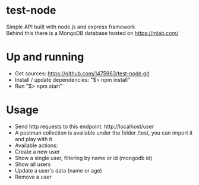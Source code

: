 # test-node
Simple API built with node.js and express framework<br />
Behind this there is a MongoDB database hosted on https://mlab.com/<br />

# Up and running
* Get sources: https://github.com/1475963/test-node.git<br />
* Install / update dependencies: "$> npm install"<br />
* Run "$> npm start"<br />

# Usage
* Send http requests to this endpoint: http://localhost/user
* A postman collection is available under the folder /test, you can import it and play with it
* Available actions:
* Create a new user
* Show a single user, filtering by name or id (mongodb id)
* Show all users
* Update a user's data (name or age)
* Remove a user
